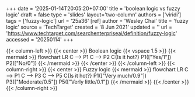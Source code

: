 +++
date = '2025-01-14T20:05:20+07:00'
title = 'boolean logic vs fuzzy logic'
draft = false
type = 'slides'
layout='two-column'
authors = ['viridi']
tags = ['fuzzy-logic']
url = '25a36'
[ref]
author = 'Wesley Chai'
title = 'fuzzy logic'
source = 'TechTarget'
created = '8 Jun 2021'
updated = ''
url = 'https://www.techtarget.com/searchenterpriseai/definition/fuzzy-logic'
accessed = '20250114'
+++

{{< column-left >}}
  {{< center >}}
    Boolean logic
    {{< vspace 1.5 >}}
    {{< mermaid >}}
      flowchart LR
      C --> P1
      C --> P2
      C{Is it hot?}
      P1(["Yes/1"])
      P2(["No/0"])
    {{< /mermaid >}}
  {{< /center >}}
{{< /column-left >}}
{{< column-right >}}
  {{< center >}}
    Fuzzy logic
    {{< mermaid >}}
      flowchart LR
      C --> P1
      C --> P3
      C --> P5
      C{Is it hot?}
      P1(["Very much/0.9"])
      P3(["Moderate/0.5"])
      P5(["Verly little/0.1"])
    {{< /mermaid >}}
  {{< /center >}}
{{< /column-right >}}
